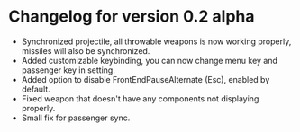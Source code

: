 # Changelog for version 0.2 alpha

- Synchronized projectile, all throwable weapons is now working properly, missiles will also be synchronized.
- Added customizable keybinding, you can now change menu key and passenger key in setting.
- Added option to disable FrontEndPauseAlternate (Esc), enabled by default.
- Fixed weapon that doesn't have any components not displaying properly.
- Small fix for passenger sync.

